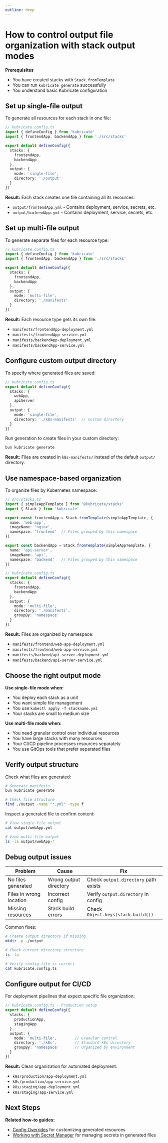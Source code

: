 ```yaml
---
outline: deep
---
```


# How to control output file organization with stack output modes

**Prerequisites**
- You have created stacks with `Stack.fromTemplate`
- You can run `kubricate generate` successfully
- You understand basic Kubricate configuration

## Set up single-file output

To generate all resources for each stack in one file:

```ts
// kubricate.config.ts
import { defineConfig } from 'kubricate'
import { frontendApp, backendApp } from './src/stacks'

export default defineConfig({
  stacks: {
    frontendApp,
    backendApp
  },
  output: {
    mode: 'single-file',
    directory: './output'
  }
})
```

**Result:** Each stack creates one file containing all its resources:
- `output/frontendApp.yml` - Contains deployment, service, secrets, etc.
- `output/backendApp.yml` - Contains deployment, service, secrets, etc.

## Set up multi-file output

To generate separate files for each resource type:

```ts
// kubricate.config.ts
import { defineConfig } from 'kubricate'
import { frontendApp, backendApp } from './src/stacks'

export default defineConfig({
  stacks: {
    frontendApp,
    backendApp
  },
  output: {
    mode: 'multi-file',
    directory: './manifests'
  }
})
```

**Result:** Each resource type gets its own file:
- `manifests/frontendApp-deployment.yml`
- `manifests/frontendApp-service.yml`
- `manifests/backendApp-deployment.yml`
- `manifests/backendApp-service.yml`

## Configure custom output directory

To specify where generated files are saved:

```ts
// kubricate.config.ts
export default defineConfig({
  stacks: {
    webApp,
    apiServer
  },
  output: {
    mode: 'single-file',
    directory: './k8s-manifests'  // Custom directory
  }
})
```

Run generation to create files in your custom directory:

```bash
bun kubricate generate
```

**Result:** Files are created in `k8s-manifests/` instead of the default `output/` directory.

## Use namespace-based organization

To organize files by Kubernetes namespace:

```ts
// src/stacks.ts
import { simpleAppTemplate } from '@kubricate/stacks'
import { Stack } from 'kubricate'

export const frontendApp = Stack.fromTemplate(simpleAppTemplate, {
  name: 'web-app',
  imageName: 'nginx',
  namespace: 'frontend'  // Files grouped by this namespace
})

export const backendApp = Stack.fromTemplate(simpleAppTemplate, {
  name: 'api-server',
  imageName: 'api',
  namespace: 'backend'   // Files grouped by this namespace
})
```

```ts
// kubricate.config.ts
export default defineConfig({
  stacks: {
    frontendApp,
    backendApp
  },
  output: {
    mode: 'multi-file',
    directory: './manifests',
    groupBy: 'namespace'
  }
})
```

**Result:** Files are organized by namespace:
- `manifests/frontend/web-app-deployment.yml`
- `manifests/frontend/web-app-service.yml`
- `manifests/backend/api-server-deployment.yml`
- `manifests/backend/api-server-service.yml`

## Choose the right output mode

**Use single-file mode when:**
- You deploy each stack as a unit
- You want simple file management
- You use `kubectl apply -f stackname.yml`
- Your stacks are small to medium size

**Use multi-file mode when:**
- You need granular control over individual resources
- You have large stacks with many resources
- Your CI/CD pipeline processes resources separately
- You use GitOps tools that prefer separated files

## Verify output structure

Check what files are generated:

```bash
# Generate manifests
bun kubricate generate

# Check file structure
find ./output -name "*.yml" -type f
```

Inspect a generated file to confirm content:

```bash
# View single-file output
cat output/webApp.yml

# View multi-file output
ls -la output/webApp-*
```

## Debug output issues

| Problem | Cause | Fix |
|---------|-------|-----|
| No files generated | Wrong output directory | Check `output.directory` path exists |
| Files in wrong location | Incorrect config | Verify `output.directory` in config |
| Missing resources | Stack build errors | Check `Object.keys(stack.build())` |

Common fixes:

```bash
# Create output directory if missing
mkdir -p ./output

# Check current directory structure
ls -la

# Verify config file is correct
cat kubricate.config.ts
```

## Configure output for CI/CD

For deployment pipelines that expect specific file organization:

```ts
// kubricate.config.ts - Production setup
export default defineConfig({
  stacks: {
    productionApp,
    stagingApp
  },
  output: {
    mode: 'multi-file',        // Granular control
    directory: './k8s',        // Standard k8s directory
    groupBy: 'namespace'       // Organized by environment
  }
})
```

**Result:** Clean organization for automated deployment:
- `k8s/production/app-deployment.yml`
- `k8s/production/app-service.yml`
- `k8s/staging/app-deployment.yml`
- `k8s/staging/app-service.yml`

## Next Steps

**Related how-to guides:**
- [Config Overrides](./config-overrides) for customizing generated resources
- [Working with Secret Manager](./working-with-secret-manager) for managing secrets in generated files